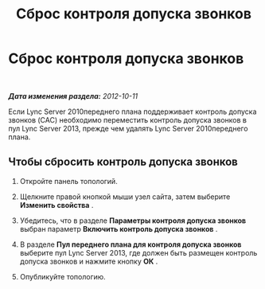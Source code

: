 ﻿---
title: Сброс контроля допуска звонков
TOCTitle: Сброс контроля допуска звонков
ms:assetid: 5873f56c-f3d6-4d73-beea-c9f37d5077f6
ms:mtpsurl: https://technet.microsoft.com/ru-ru/library/JJ688064(v=OCS.15)
ms:contentKeyID: 49888002
ms.date: 05/19/2016
mtps_version: v=OCS.15
ms.translationtype: HT
---

# Сброс контроля допуска звонков

 

_**Дата изменения раздела:** 2012-10-11_

Если Lync Server 2010переднего плана поддерживает контроль допуска звонков (CAC) необходимо переместить контроль допуска звонков в пул Lync Server 2013, прежде чем удалять Lync Server 2010переднего плана.

## Чтобы сбросить контроль допуска звонков

1.  Откройте панель топологий.

2.  Щелкните правой кнопкой мыши узел сайта, затем выберите **Изменить свойства** .

3.  Убедитесь, что в разделе **Параметры контроля допуска звонков** выбран параметр **Включить контроль допуска звонков** .

4.  В разделе **Пул переднего плана для контроля допуска звонков** выберите пул Lync Server 2013, где должен быть размещен контроль допуска звонков и нажмите кнопку **ОК** .

5.  Опубликуйте топологию.

